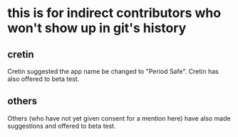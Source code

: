 # this is for indirect contributors who won't show up in git's history

## cretin

Cretin suggested the app name be changed to "Period Safe". Cretin has also offered to beta test.

## others

Others (who have not yet given consent for a mention here) have also made suggestions and offered to beta test.